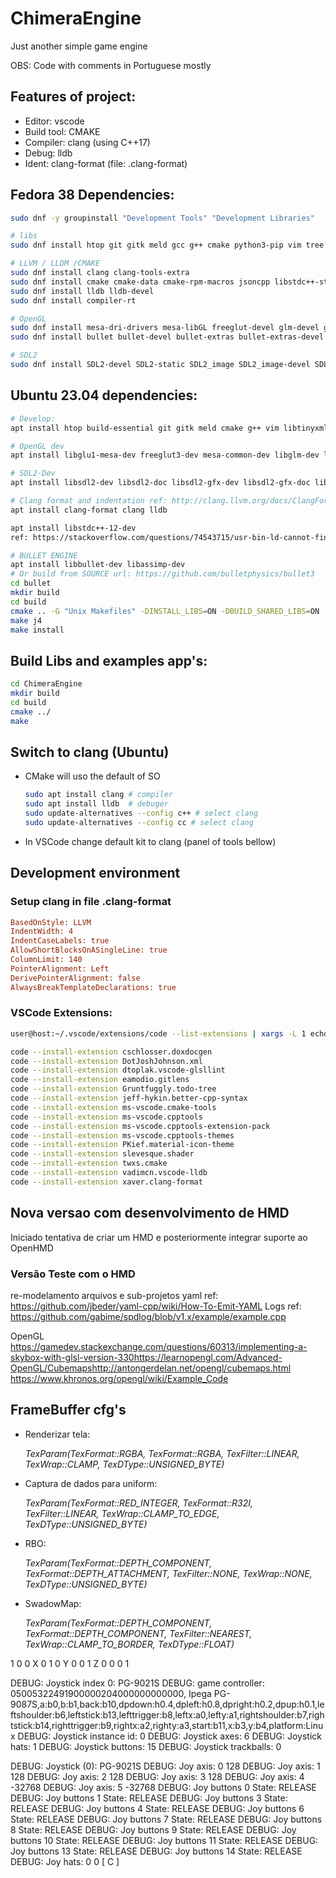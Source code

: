 # ChimeraEngine

Just another simple game engine<p>
OBS: Code with comments in Portuguese mostly

## Features of project:
- Editor: vscode
- Build tool: CMAKE
- Compiler: clang (using C++17)
- Debug: lldb
- Ident: clang-format (file: .clang-format)

## Fedora 38 Dependencies:
```bash
sudo dnf -y groupinstall "Development Tools" "Development Libraries"

# libs
sudo dnf install htop git gitk meld gcc g++ cmake python3-pip vim tree curl openssh-server tinyxml2 tinyxml2-devel libyaml libyaml-devel yaml-cpp yaml-cpp-devel pugixml-devel

# LLVM / LLDM /CMAKE
sudo dnf install clang clang-tools-extra
sudo dnf install cmake cmake-data cmake-rpm-macros jsoncpp libstdc++-static llvm-static llvm-devel llvm-test autoconf automake
sudo dnf install lldb lldb-devel
sudo dnf install compiler-rt

# OpenGL
sudo dnf install mesa-dri-drivers mesa-libGL freeglut-devel glm-devel glew glew-devel libGLEW
sudo dnf install bullet bullet-devel bullet-extras bullet-extras-devel

# SDL2
sudo dnf install SDL2-devel SDL2-static SDL2_image SDL2_image-devel SDL2_mixer SDL2_mixer-devel SDL2_net SDL2_net-devel SDL2_sound SDL2_sound-devel SDL2_ttf SDL2_ttf-devel SDL2_gfx SDL2_gfx-devel SDL2_gfx-docs
```

## Ubuntu 23.04 dependencies:
```bash
# Develop:
apt install htop build-essential git gitk meld cmake g++ vim libtinyxml2-dev libyaml-cpp-dev libpugixml-dev pugixml-doc

# OpenGL dev
apt install libglu1-mesa-dev freeglut3-dev mesa-common-dev libglm-dev libglew-dev libftgl-dev

# SDL2-Dev
apt install libsdl2-dev libsdl2-doc libsdl2-gfx-dev libsdl2-gfx-doc libsdl2-image-dev libsdl2-mixer-dev libsdl2-net-dev libsdl2-ttf-dev

# Clang format and indentation ref: http://clang.llvm.org/docs/ClangFormatStyleOptions.html
apt install clang-format clang lldb

apt install libstdc++-12-dev
ref: https://stackoverflow.com/questions/74543715/usr-bin-ld-cannot-find-lstdc-no-such-file-or-directory-on-running-flutte

# BULLET ENGINE
apt install libbullet-dev libassimp-dev
# Or build from SOURCE url: https://github.com/bulletphysics/bullet3
cd bullet
mkdir build
cd build
cmake .. -G "Unix Makefiles" -DINSTALL_LIBS=ON -DBUILD_SHARED_LIBS=ON
make j4
make install
```

## Build Libs and examples app's:
```bash
cd ChimeraEngine
mkdir build
cd build
cmake ../
make
```

## Switch to clang (Ubuntu)
- CMake will uso the default of SO 
    ```bash
    sudo apt install clang # compiler
    sudo apt install lldb  # debuger
    sudo update-alternatives --config c++ # select clang
    sudo update-alternatives --config cc # select clang
    ```
- In VSCode change default kit to clang (panel of tools bellow)

## Development environment

### Setup clang in file .clang-format
```ini
BasedOnStyle: LLVM
IndentWidth: 4
IndentCaseLabels: true
AllowShortBlocksOnASingleLine: true
ColumnLimit: 140
PointerAlignment: Left
DerivePointerAlignment: false
AlwaysBreakTemplateDeclarations: true
```

### VSCode Extensions: 
```bash
user@host:~/.vscode/extensions/code --list-extensions | xargs -L 1 echo code --install-extension

code --install-extension cschlosser.doxdocgen
code --install-extension DotJoshJohnson.xml
code --install-extension dtoplak.vscode-glsllint
code --install-extension eamodio.gitlens
code --install-extension Gruntfuggly.todo-tree
code --install-extension jeff-hykin.better-cpp-syntax
code --install-extension ms-vscode.cmake-tools
code --install-extension ms-vscode.cpptools
code --install-extension ms-vscode.cpptools-extension-pack
code --install-extension ms-vscode.cpptools-themes
code --install-extension PKief.material-icon-theme
code --install-extension slevesque.shader
code --install-extension twxs.cmake
code --install-extension vadimcn.vscode-lldb
code --install-extension xaver.clang-format

```
## Nova versao com desenvolvimento de HMD

Iniciado tentativa de criar um HMD e posteriormente integrar suporte ao OpenHMD

### Versão Teste com o HMD

re-modelamento arquivos e sub-projetos 
yaml ref: https://github.com/jbeder/yaml-cpp/wiki/How-To-Emit-YAML
Logs ref: https://github.com/gabime/spdlog/blob/v1.x/example/example.cpp

OpenGL
https://gamedev.stackexchange.com/questions/60313/implementing-a-skybox-with-glsl-version-330​
https://learnopengl.com/Advanced-OpenGL/Cubemaps​
http://antongerdelan.net/opengl/cubemaps.html
https://www.khronos.org/opengl/wiki/Example_Code

## FrameBuffer cfg's
- Renderizar tela: <p>
    <i>TexParam(TexFormat::RGBA, TexFormat::RGBA, TexFilter::LINEAR, TexWrap::CLAMP, TexDType::UNSIGNED_BYTE)</i>

- Captura de dados para uniform: <p>
    <i>TexParam(TexFormat::RED_INTEGER, TexFormat::R32I, TexFilter::LINEAR, TexWrap::CLAMP_TO_EDGE, TexDType::UNSIGNED_BYTE)</i>

- RBO: <p>
    <i>TexParam(TexFormat::DEPTH_COMPONENT, TexFormat::DEPTH_ATTACHMENT, TexFilter::NONE, TexWrap::NONE, TexDType::UNSIGNED_BYTE)</i>
    
- SwadowMap: <p>
    <i>TexParam(TexFormat::DEPTH_COMPONENT, TexFormat::DEPTH_COMPONENT, TexFilter::NEAREST, TexWrap::CLAMP_TO_BORDER, TexDType::FLOAT)</i>

1 0 0 X 0 1 0 Y 0 0 1 Z 0 0 0 1


DEBUG: Joystick index 0: PG-9021S
DEBUG: game controller: 05005322491900000204000000000000,
Ipega PG-9087S,a:b0,b:b1,back:b10,dpdown:h0.4,dpleft:h0.8,dpright:h0.2,dpup:h0.1,leftshoulder:b6,leftstick:b13,lefttrigger:b8,leftx:a0,lefty:a1,rightshoulder:b7,rightstick:b14,righttrigger:b9,rightx:a2,righty:a3,start:b11,x:b3,y:b4,platform:Linux
DEBUG: Joystick instance id: 0
DEBUG: Joystick axes: 6
DEBUG: Joystick hats: 1
DEBUG: Joystick buttons: 15
DEBUG: Joystick trackballs: 0

DEBUG: Joystick (0): PG-9021S
DEBUG: Joy axis: 0 128
DEBUG: Joy axis: 1 128
DEBUG: Joy axis: 2 128
DEBUG: Joy axis: 3 128
DEBUG: Joy axis: 4 -32768
DEBUG: Joy axis: 5 -32768
DEBUG: Joy buttons 0 State: RELEASE
DEBUG: Joy buttons 1 State: RELEASE
DEBUG: Joy buttons 3 State: RELEASE
DEBUG: Joy buttons 4 State: RELEASE
DEBUG: Joy buttons 6 State: RELEASE
DEBUG: Joy buttons 7 State: RELEASE
DEBUG: Joy buttons 8 State: RELEASE
DEBUG: Joy buttons 9 State: RELEASE
DEBUG: Joy buttons 10 State: RELEASE
DEBUG: Joy buttons 11 State: RELEASE
DEBUG: Joy buttons 13 State: RELEASE
DEBUG: Joy buttons 14 State: RELEASE
DEBUG: Joy hats: 0 0 [ C ]
